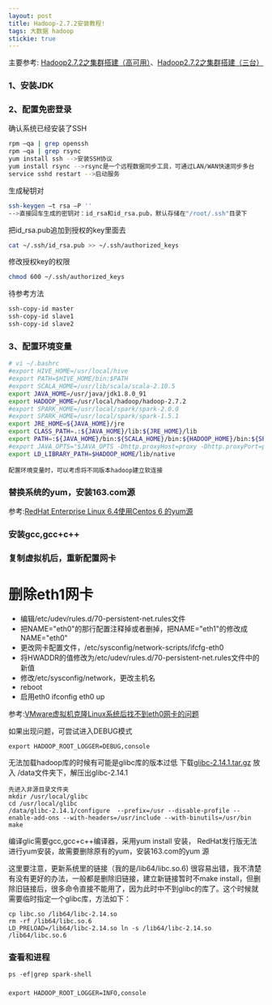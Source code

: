 ```yaml
---
layout: post
title: Hadoop-2.7.2安装教程!
tags: 大数据 hadoop
stickie: true
---
```



主要参考:
[Hadoop2.7.2之集群搭建（高可用）](http://blog.csdn.net/uq_jin/article/details/51513307)、[Hadoop2.7.2之集群搭建（三台）](http://blog.csdn.net/uq_jin/article/details/51487439)

### 1、安装JDK
### 2、配置免密登录
确认系统已经安装了SSH
~~~sh
rpm –qa | grep openssh
rpm –qa | grep rsync
yum install ssh -->安装SSH协议
yum install rsync -->rsync是一个远程数据同步工具，可通过LAN/WAN快速同步多台
service sshd restart -->启动服务
~~~
生成秘钥对
~~~sh
ssh-keygen –t rsa –P '' 
-->直接回车生成的密钥对：id_rsa和id_rsa.pub，默认存储在"/root/.ssh"目录下
~~~
把id_rsa.pub追加到授权的key里面去
~~~sh
cat ~/.ssh/id_rsa.pub >> ~/.ssh/authorized_keys
~~~
修改授权key的权限
~~~sh
chmod 600 ~/.ssh/authorized_keys
~~~
待参考方法
~~~sh
ssh-copy-id master
ssh-copy-id slave1
ssh-copy-id slave2
~~~

### 3、配置环境变量
~~~sh
# vi ~/.bashrc
#export HIVE_HOME=/usr/local/hive
#export PATH=$HIVE_HOME/bin:$PATH
#export SCALA_HOME=/usr/lib/scala/scala-2.10.5
export JAVA_HOME=/usr/java/jdk1.8.0_91
export HADOOP_HOME=/usr/local/hadoop/hadoop-2.7.2
#export SPARK_HOME=/usr/local/spark/spark-2.0.0
#export SPARK_HOME=/usr/local/spark/spark-1.5.1
export JRE_HOME=${JAVA_HOME}/jre
export CLASS_PATH=.:${JAVA_HOME}/lib:${JRE_HOME}/lib
export PATH=:${JAVA_HOME}/bin:${SCALA_HOME}/bin:${HADOOP_HOME}/bin:${SPARK_HOME}/bin:$PATH
#export JAVA_OPTS="$JAVA_OPTS -Dhttp.proxyHost=proxy -Dhttp.proxyPort=port -Dhttps.proxyHost=proxy -Dhttps.proxyPort=port"
export LD_LIBRARY_PATH=$HADOOP_HOME/lib/native
~~~
`配置环境变量时，可以考虑将不同版本hadoop建立软连接`

### 替换系统的yum，安装163.com源

参考:[RedHat Enterprise Linux 6.4使用Centos 6 的yum源](http://blog.sina.com.cn/s/blog_50f908410101cto6.html)
### 安装gcc,gcc+c++

### 复制虚拟机后，重新配置网卡
# 删除eth1网卡
* 编辑/etc/udev/rules.d/70-persistent-net.rules文件
* 把NAME="eth0"的那行配置注释掉或者删掉，把NAME="eth1"的修改成NAME="eth0"
* 更改网卡配置文件，/etc/sysconfig/network-scripts/ifcfg-eth0
* 将HWADDR的值修改为/etc/udev/rules.d/70-persistent-net.rules文件中的新值
* 修改/etc/sysconfig/network，更改主机名
* reboot
* 启用eth0 ifconfig eth0 up 


参考:[VMware虚拟机克隆Linux系统后找不到eth0网卡的问题](http://www.linuxidc.com/Linux/2013-01/78427.htm)


如果出现问题，可尝试进入DEBUG模式
~~~
export HADOOP_ROOT_LOGGER=DEBUG,console
~~~

无法加载hadoop库的时候有可能是glibc库的版本过低
下载[glibc-2.14.1.tar.gz](http://ftp.ntu.edu.tw/gnu/glibc/glibc-2.14.1.tar.gz) 放入 /data文件夹下，解压出glibc-2.14.1
~~~
先进入非源目录文件夹 
mkdir /usr/local/glibc
cd /usr/local/glibc
/data/glibc-2.14.1/configure  --prefix=/usr --disable-profile --enable-add-ons --with-headers=/usr/include --with-binutils=/usr/bin
make
~~~
编译glic需要gcc,gcc+c++编译器，采用yum install 安装，
RedHat发行版无法进行yum安装，故需要删除原有的yum，安装163.com的yum 源

这里要注意，更新系统里的链接（我的是/lib64/libc.so.6) 很容易出错，我不清楚有没有更好的办法，一般都是删除旧链接，建立新链接暂时不make install，但删除旧链接后，很多命令直接不能用了，因为此时中不到glibc的库了。这个时候就需要临时指定一个glibc库，方法如下：
~~~
cp libc.so /lib64/libc-2.14.so
rm -rf /lib64/libc.so.6
LD_PRELOAD=/lib64/libc-2.14.so ln -s /lib64/libc-2.14.so /lib64/libc.so.6
~~~


### 查看和进程
	ps -ef|grep spark-shell


###
	export HADOOP_ROOT_LOGGER=INFO,console